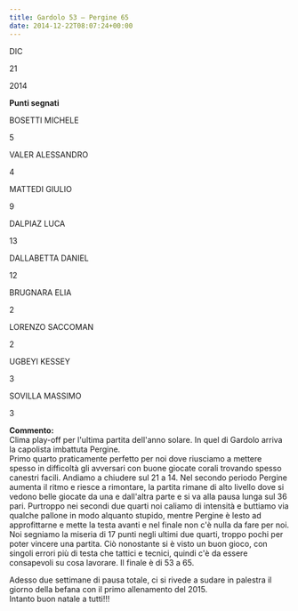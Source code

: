 ```yaml
---
title: Gardolo 53 – Pergine 65
date: 2014-12-22T08:07:24+00:00
---
```

DIC

21

2014

**Punti segnati**

BOSETTI MICHELE

5

VALER ALESSANDRO

4

MATTEDI GIULIO

9

DALPIAZ LUCA

13

DALLABETTA DANIEL

12

BRUGNARA ELIA

2

LORENZO SACCOMAN

2

UGBEYI KESSEY

3

SOVILLA MASSIMO

3

**Commento:**  
Clima play-off per l'ultima partita dell'anno solare. In quel di Gardolo arriva la capolista imbattuta Pergine.  
Primo quarto praticamente perfetto per noi dove riusciamo a mettere spesso in difficoltà gli avversari con buone giocate corali trovando spesso canestri facili. Andiamo a chiudere sul 21 a 14. Nel secondo periodo Pergine aumenta il ritmo e riesce a rimontare, la partita rimane di alto livello dove si vedono belle giocate da una e dall'altra parte e si va alla pausa lunga sul 36 pari. Purtroppo nei secondi due quarti noi caliamo di intensità e buttiamo via qualche pallone in modo alquanto stupido, mentre Pergine è lesto ad approfittarne e mette la testa avanti e nel finale non c'è nulla da fare per noi. Noi segniamo la miseria di 17 punti negli ultimi due quarti, troppo pochi per poter vincere una partita. Ciò nonostante si è visto un buon gioco, con singoli errori più di testa che tattici e tecnici, quindi c'è da essere consapevoli su cosa lavorare. Il finale è di 53 a 65.

Adesso due settimane di pausa totale, ci si rivede a sudare in palestra il giorno della befana con il primo allenamento del 2015.  
Intanto buon natale a tutti!!!